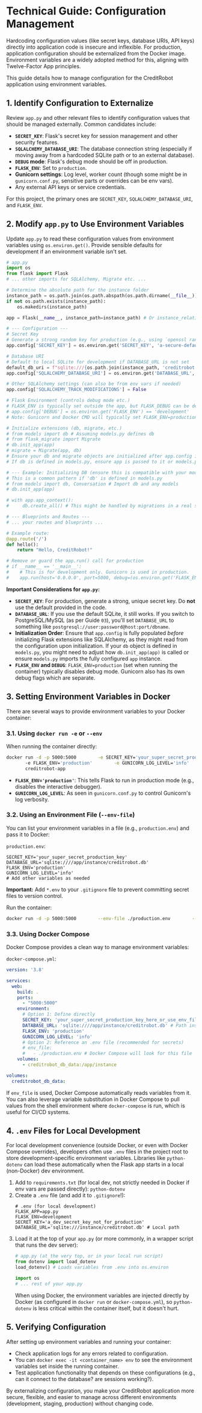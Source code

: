 # Technical Guide: Configuration Management

Hardcoding configuration values (like secret keys, database URIs, API keys) directly into application code is insecure and inflexible. For production, application configuration should be externalized from the Docker image. Environment variables are a widely adopted method for this, aligning with Twelve-Factor App principles.

This guide details how to manage configuration for the CreditRobot application using environment variables.

## 1. Identify Configuration to Externalize

Review `app.py` and other relevant files to identify configuration values that should be managed externally. Common candidates include:

*   **`SECRET_KEY`**: Flask's secret key for session management and other security features.
*   **`SQLALCHEMY_DATABASE_URI`**: The database connection string (especially if moving away from a hardcoded SQLite path or to an external database).
*   **`DEBUG` mode**: Flask's debug mode should be off in production.
*   **`FLASK_ENV`**: Set to `production`.
*   **Gunicorn settings**: Log level, worker count (though some might be in `gunicorn.conf.py`, sensitive parts or overrides can be env vars).
*   Any external API keys or service credentials.

For this project, the primary ones are `SECRET_KEY`, `SQLALCHEMY_DATABASE_URI`, and `FLASK_ENV`.

## 2. Modify `app.py` to Use Environment Variables

Update `app.py` to read these configuration values from environment variables using `os.environ.get()`. Provide sensible defaults for development if an environment variable isn't set.

```python
# app.py
import os
from flask import Flask
# ... other imports for SQLAlchemy, Migrate etc. ...

# Determine the absolute path for the instance folder
instance_path = os.path.join(os.path.abspath(os.path.dirname(__file__)), 'instance')
if not os.path.exists(instance_path):
    os.makedirs(instance_path)

app = Flask(__name__, instance_path=instance_path) # Or instance_relative_config=True

# --- Configuration ---
# Secret Key
# Generate a strong random key for production (e.g., using `openssl rand -hex 32`)
app.config['SECRET_KEY'] = os.environ.get('SECRET_KEY', 'a-secure-default-secret-key-for-dev-only')

# Database URI
# Default to local SQLite for development if DATABASE_URL is not set
default_db_uri = f"sqlite:///{os.path.join(instance_path, 'creditrobot.db')}"
app.config['SQLALCHEMY_DATABASE_URI'] = os.environ.get('DATABASE_URL', default_db_uri)

# Other SQLAlchemy settings (can also be from env vars if needed)
app.config['SQLALCHEMY_TRACK_MODIFICATIONS'] = False

# Flask Environment (controls debug mode etc.)
# FLASK_ENV is typically set outside the app, but FLASK_DEBUG can be derived.
# app.config['DEBUG'] = os.environ.get('FLASK_ENV') == 'development'
# Note: Gunicorn and Docker CMD will typically set FLASK_ENV=production

# Initialize extensions (db, migrate, etc.)
# from models import db # Assuming models.py defines db
# from flask_migrate import Migrate
# db.init_app(app)
# migrate = Migrate(app, db)
# Ensure your db and migrate objects are initialized after app.config is set.
# If db is defined in models.py, ensure app is passed to it or models.py imports the configured app.

# --- Example: Initializing DB (ensure this is compatible with your models.py structure) ---
# This is a common pattern if 'db' is defined in models.py
# from models import db, Conversation # Import db and any models
# db.init_app(app)

# with app.app_context():
#     db.create_all() # This might be handled by migrations in a real setup

# --- Blueprints and Routes ---
# ... your routes and blueprints ...

# Example route:
@app.route('/')
def hello():
    return "Hello, CreditRobot!"

# Remove or guard the app.run() call for production
# if __name__ == '__main__':
#    # This is for development only. Gunicorn is used in production.
#    app.run(host='0.0.0.0', port=5000, debug=(os.environ.get('FLASK_ENV') == 'development'))

```

**Important Considerations for `app.py`:**
*   **`SECRET_KEY`**: For production, generate a strong, unique secret key. Do **not** use the default provided in the code.
*   **`DATABASE_URL`**: If you use the default SQLite, it still works. If you switch to PostgreSQL/MySQL (as per Guide `03`), you'll set `DATABASE_URL` to something like `postgresql://user:password@host:port/dbname`.
*   **Initialization Order**: Ensure that `app.config` is fully populated *before* initializing Flask extensions like SQLAlchemy, as they might read from the configuration upon initialization. If your `db` object is defined in `models.py`, you might need to adjust how `db.init_app(app)` is called or ensure `models.py` imports the fully configured `app` instance.
*   **`FLASK_ENV` and `DEBUG`**: `FLASK_ENV=production` (set when running the container) typically disables debug mode. Gunicorn also has its own debug flags which are separate.

## 3. Setting Environment Variables in Docker

There are several ways to provide environment variables to your Docker container:

### 3.1. Using `docker run -e` or `--env`

When running the container directly:
```bash
docker run -d -p 5000:5000        -e SECRET_KEY='your_super_secret_production_key'        -e DATABASE_URL='sqlite:////app/instance/creditrobot.db' \ # Path inside container
       -e FLASK_ENV='production'        -e GUNICORN_LOG_LEVEL='info'        --name creditrobot_app        -v creditrobot_db_data:/app/instance \ # From Guide 03
       creditrobot-app
```
*   **`FLASK_ENV='production'`**: This tells Flask to run in production mode (e.g., disables the interactive debugger).
*   **`GUNICORN_LOG_LEVEL`**: As seen in `gunicorn.conf.py` to control Gunicorn's log verbosity.

### 3.2. Using an Environment File (`--env-file`)

You can list your environment variables in a file (e.g., `production.env`) and pass it to Docker:

`production.env`:
```
SECRET_KEY='your_super_secret_production_key'
DATABASE_URL='sqlite:////app/instance/creditrobot.db'
FLASK_ENV='production'
GUNICORN_LOG_LEVEL='info'
# Add other variables as needed
```
**Important:** Add `*.env` to your `.gitignore` file to prevent committing secret files to version control.

Run the container:
```bash
docker run -d -p 5000:5000        --env-file ./production.env        --name creditrobot_app        -v creditrobot_db_data:/app/instance        creditrobot-app
```

### 3.3. Using Docker Compose

Docker Compose provides a clean way to manage environment variables:

`docker-compose.yml`:
```yaml
version: '3.8'

services:
  web:
    build: .
    ports:
      - "5000:5000"
    environment:
      # Option 1: Define directly
      SECRET_KEY: 'your_super_secret_production_key_here_or_use_env_file'
      DATABASE_URL: 'sqlite:////app/instance/creditrobot.db' # Path inside container
      FLASK_ENV: 'production'
      GUNICORN_LOG_LEVEL: 'info'
      # Option 2: Reference an .env file (recommended for secrets)
      # env_file:
      #   - ./production.env # Docker Compose will look for this file
    volumes:
      - creditrobot_db_data:/app/instance

volumes:
  creditrobot_db_data:
```
If `env_file` is used, Docker Compose automatically reads variables from it. You can also leverage variable substitution in Docker Compose to pull values from the shell environment where `docker-compose` is run, which is useful for CI/CD systems.

## 4. `.env` Files for Local Development

For local development convenience (outside Docker, or even with Docker Compose overrides), developers often use `.env` files in the project root to store development-specific environment variables. Libraries like `python-dotenv` can load these automatically when the Flask app starts in a local (non-Docker) dev environment.

1.  Add to `requirements.txt` (for local dev, not strictly needed in Docker if env vars are passed directly): `python-dotenv`
2.  Create a `.env` file (and add it to `.gitignore`!):
    ```
    # .env (for local development)
    FLASK_APP=app.py
    FLASK_ENV=development
    SECRET_KEY='a_dev_secret_key_not_for_production'
    DATABASE_URL='sqlite:///instance/creditrobot.db' # Local path
    ```
3.  Load it at the top of your `app.py` (or more commonly, in a wrapper script that runs the dev server):
    ```python
    # app.py (at the very top, or in your local run script)
    from dotenv import load_dotenv
    load_dotenv() # Loads variables from .env into os.environ

    import os
    # ... rest of your app.py
    ```
    When using Docker, the environment variables are injected directly by Docker (as configured in `docker run` or `docker-compose.yml`), so `python-dotenv` is less critical within the container itself, but it doesn't hurt.

## 5. Verifying Configuration

After setting up environment variables and running your container:
*   Check application logs for any errors related to configuration.
*   You can `docker exec -it <container_name> env` to see the environment variables set inside the running container.
*   Test application functionality that depends on these configurations (e.g., can it connect to the database? are sessions working?).

By externalizing configuration, you make your CreditRobot application more secure, flexible, and easier to manage across different environments (development, staging, production) without changing code.
